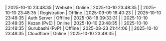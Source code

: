 | 2025-10-10 23:48:35 | Website | Online | 2025-10-10 23:48:35 |
| 2025-10-10 23:48:35 | Registration | Offline | 2025-09-09 16:40:23 |
| 2025-10-10 23:48:35 | Auth Server | Offline | 2025-08-18 09:33:31 |
| 2025-10-10 23:48:35 | Kezan (PvE) | Online | 2025-10-10 23:48:35 |
| 2025-10-10 23:48:35 | Gurubashi (PvP) | Offline | 2025-08-23 21:44:06 |
| 2025-10-10 23:48:35 | Cloudflare | Online | 2025-10-10 23:48:35 |
